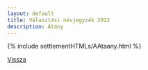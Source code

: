```yaml
---
layout: default
title: Választási névjegyzék 2022
description: Átány
---
```


{% include settlementHTMLs/AAtaany.html %}

[Vissza](../)